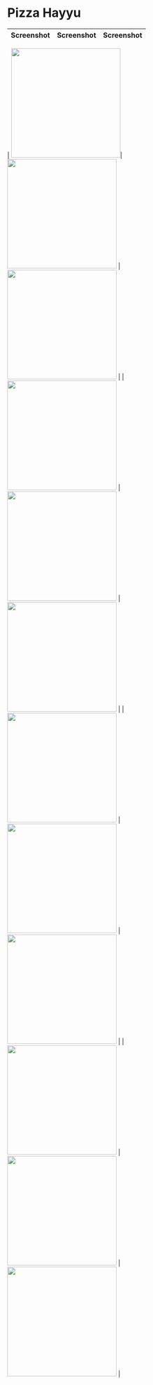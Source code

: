 <!-- @format -->

# Pizza Hayyu

| Screenshot | Screenshot | Screenshot |
| ---------- | ---------- | ---------- |

|
<img src="https://github.com/azmialdi67/azmialdisrRestaurant/blob/master/Screenshot/TampilanAwal1.jpeg" width="250">|
<img src="https://github.com/azmialdi67/azmialdisrRestaurant/blob/master/Screenshot/TampilanAwal2.jpeg" width="250"> |
<img src="https://github.com/azmialdi67/azmialdisrRestaurant/blob/master/Screenshot/TampilanStore1.jpeg" width="250"> |
| <img src="https://github.com/azmialdi67/azmialdisrRestaurant/blob/master/Screenshot/TampilanStore2.jpeg" width="250"> |
<img src="https://github.com/azmialdi67/azmialdisrRestaurant/blob/master/Screenshot/TampilanStore3.jpeg" width="250"> | 
<img src="https://github.com/azmialdi67/azmialdisrRestaurant/blob/master/Screenshot/TampilanAwalMenu.jpeg" width="250"> |
| <img src="https://github.com/azmialdi67/azmialdisrRestaurant/blob/master/Screenshot/TampilanMenu1.jpeg" width="250"> | 
<img src="https://github.com/azmialdi67/azmialdisrRestaurant/blob/master/Screenshot/TampilanMenu2.jpeg" width="250"> | 
<img src="https://github.com/azmialdi67/azmialdisrRestaurant/blob/master/Screenshot/TampilanMenu3.jpeg" width="250"> |
| <img src="https://github.com/azmialdi67/azmialdisrRestaurant/blob/master/Screenshot/TampilanOrder1.jpeg" width="250"> | 
<img src="https://github.com/azmialdi67/azmialdisrRestaurant/blob/master/Screenshot/TampilanOrder2.jpeg" width="250"> | 
<img src="https://github.com/azmialdi67/azmialdisrRestaurant/blob/master/Screenshot/TampilanOrder3.jpeg" width="250"> |
